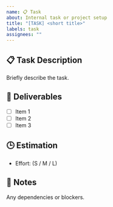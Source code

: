 ```yaml
---
name: 📋 Task
about: Internal task or project setup
title: "[TASK] <short title>"
labels: task
assignees: ""
---
```


## 📋 Task Description

Briefly describe the task.

## 🎯 Deliverables

- [ ] Item 1
- [ ] Item 2
- [ ] Item 3

## 🕒 Estimation

- Effort: (S / M / L)

## 📌 Notes

Any dependencies or blockers.
